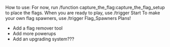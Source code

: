How to use:
For now, run /function capture_the_flag:capture_the_flag_setup to place the flags. When you are ready to play, use /trigger Start
To make your own flag spawners, use /trigger Flag_Spawners
Plans!
* Add a flag remover tool
* Add more powerups
* Add an upgrading system???
